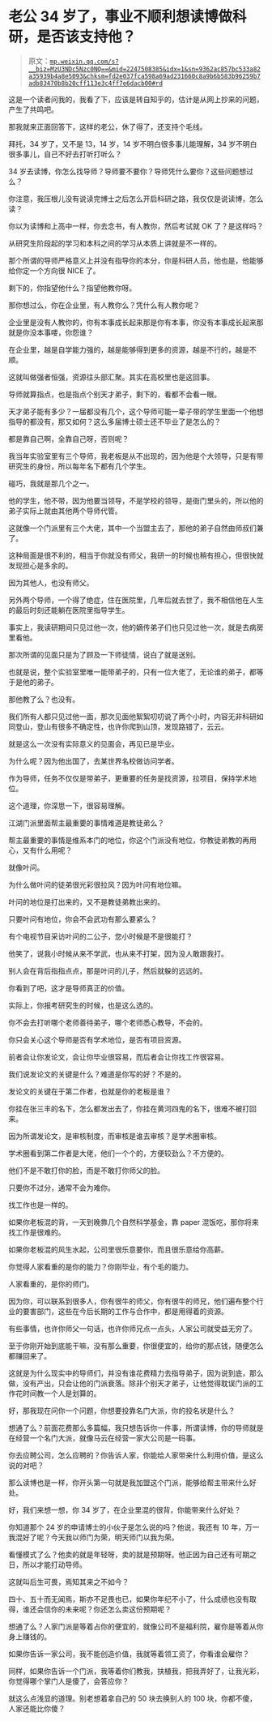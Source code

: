 # 老公 34 岁了，事业不顺利想读博做科研，是否该支持他？

> 原文：[`mp.weixin.qq.com/s?__biz=MzU3NDc5Nzc0NQ==&mid=2247508385&idx=1&sn=9362ac857bc533a82a35939b4a8e5093&chksm=fd2e037fca598a69ad231660c8a9b6b583b96259b7adb83470b8b20cff113e3c4ff7e6dacb00#rd`](http://mp.weixin.qq.com/s?__biz=MzU3NDc5Nzc0NQ==&mid=2247508385&idx=1&sn=9362ac857bc533a82a35939b4a8e5093&chksm=fd2e037fca598a69ad231660c8a9b6b583b96259b7adb83470b8b20cff113e3c4ff7e6dacb00#rd)

这是一个读者问我的，我看了下，应该是转自知乎的，估计是从网上抄来的问题，产生了共鸣吧。 

那我就来正面回答下，这样的老公，休了得了，还支持个毛线。

拜托，34 岁了，又不是 13，14 岁，14 岁不明白很多事儿能理解，34 岁不明白很多事儿，自己不好去打听打听么？ 

34 岁去读博，你怎么找导师？导师要不要你？导师凭什么要你？这些问题想过么？ 

你注意，我压根儿没有说读完博士之后怎么开启科研之路，我仅仅是说读博，怎么读？

你以为读博和上高中一样，你去念书，有人教你，然后考试就 OK 了？是这样吗？

从研究生阶段起的学习和本科之间的学习从本质上讲就是不一样的。 

那个所谓的导师严格意义上并没有指导你的本分，你是科研人员，他也是，他能够给你定一个方向很 NICE 了。 

剩下的，你指望他什么？指望他教你呀。

那你想过么，你在企业里，有人教你么？凭什么有人教你呢？ 

企业里是没有人教你的，你有本事成长起来那是你有本事，你没有本事成长起来那就是你没本事喽，你怨谁？ 

在企业里，越是自学能力强的，越是能够得到更多的资源，越是不行的，越是不顺。 

这就叫做强者恒强，资源往头部汇聚。其实在高校里也是这回事。

导师就算指点，也是指点个别天才弟子，剩下的，看都不会看一眼。 

天才弟子能有多少？一届都没有几个，这个导师可能一辈子带的学生里面一个他想指导的都没有，那又如何？这么多届博士硕士还不毕业了是怎么的？ 

都是靠自己啊，全靠自己呀，否则呢？

我当年实验室里有三个导师，我老板是从不出现的，因为他是个大领导，只是有带研究生的身份，所以每年名下都有几个学生。

碰巧，我就是那几个之一。 

他的学生，他不带，因为他要当领导，不是学校的领导，是衙门里头的，所以他的弟子实际上就由其他两个导师代管。

这就像一个门派里有三个大佬，其中一个当盟主去了，那他的弟子自然由师叔们兼了。 

这种局面是很不利的，相当于你就没有师父，我研一的时候也稍有担心，但很快就发现担心是多余的。 

因为其他人，也没有师父。 

另外两个导师，一个得了绝症，住在医院里，几年后就去世了，我不相信他在人生的最后时刻还能躺在医院里指导学生。

事实上，我读研期间只见过他一次，他的嫡传弟子们也只见过他一次，就是去病房里看他。

那次所谓的见面只是为了顾及一下师徒情，说白了就是送别。

也就是说，整个实验室里唯一能带弟子的，只有一位大佬了，无论谁的弟子，都等于是他的弟子。 

那他教了么？也没有。

我们所有人都只见过他一面，那次见面他絮絮叨叨说了两个小时，内容无非科研如同登山，登山有很多不确定性，也许你爬到山顶，发现路错了，云云。 

就是这么一次没有实际意义的见面会，再见已是毕业。 

为什么呢？因为他出国了，去某世界名校做访问学者。

作为导师，任务不仅仅是带弟子，更重要的任务是找资源，拉项目，保持学术地位。 

这个道理，你深思一下，很容易理解。

江湖门派里面帮主最重要的事情难道是教徒弟么？ 

帮主最重要的事情是维系本门的地位，你这个门派没有地位，你教徒弟教的再用心，又有什么用呢？

就像叶问。 

为什么做叶问的徒弟很光彩很拉风？因为叶问有地位嘛。

叶问的地位是打出来的，又不是教徒弟教出来的。

只要叶问有地位，你会不会武功有那么要紧么？ 

有个电视节目采访叶问的二公子，您小时候是不是很能打？

他笑了，说我小时候从来不学武，也从来不打架，因为没人敢跟我打。

别人会在背后指指点点，那是叶问的儿子，然后就躲的远远的。 

你看到了吧，这才是导师真正的价值。

实际上，你报考研究生的时候，也是这么选的。

你不会去打听哪个老师善待弟子，哪个老师悉心教导，不会的。

你只会关心这个导师是否有学术地位，是否有项目资源。

前者会让你发论文，会让你毕业很容易，而后者会让你找工作很容易。 

我们说发论文的关键是什么？难道是你写的好？不是的。 

发论文的关键在于第二作者，也就是你的老板是谁？ 

你挂在张三丰的名下，怎么都发出去了，你挂在黄河四鬼的名下，很难不被打回来。 

因为所谓发论文，是审核制度，而审核是谁去审核？是学术圈审核。 

学术圈看到第二作者是大佬，他们一个个的，方便较劲么？不方便的。

他们不是不敢打你的脸，而是不敢打你师父的脸。 

只要你不过分，通常不会为难你。 

找工作也是一样的。 

如果你老板混的背，一天到晚靠几个自然科学基金，靠 paper 混饭吃，那你将来找工作是很难的。

如果你老板混的风生水起，公司里很乐意要你，而且很乐意给你高薪。

你觉得人家看重的是你的能力？你刚毕业，有个毛的能力。

人家看重的，是你的师门。 

因为你，可以联系到很多人，你有很牛的师父，你有很牛的师兄，他们遍布整个行业的要害部门，这些在今后长期的工作与合作中，都是用得着的资源。

有些事情，也许你师父一句话，也许你师兄点一点头，人家公司就受益无穷了。

至于你刚开始到底能干嘛，没有那么重要，你很便宜的，给你的那点钱，随便怎么都赚回来了。

这就是为什么现实中的导师们，并没有谁花费精力去指导弟子，因为说到底，那么做，没有产出，只会让他的门派衰落。除非个别天才弟子，让他觉得耽误门派的工作花时间教一个人是划算的。 

好，那我现在问你一个问题，你想要投靠名门大派，你的投名状是什么？

想通了么？前面花费那么多篇幅，我只想告诉你一件事，所谓读博，你的导师就是在经营一个名门大派，就像马云在经营一家大公司是一码事。

你去应聘公司，怎么应聘的？你告诉人家，你能给人家带来什么利用价值，是这么说的对吧？

那么读博也是一样，你开头第一句就是我加盟这个门派，能够给帮主带来什么好处。

好，我们来想一想，你 34 岁了，在企业里混的很背，你能带来什么好处？ 

你知道那个 24 岁的申请博士的小伙子是怎么说的吗？他说，我还有 10 年，万一我混好了呢？今天我以师门为荣，明天师门以我为荣。 

看懂模式了么？他卖的就是年轻呀，卖的就是预期呀。他正因为自己还有可期之日，所以才能打动导师。

这就叫后生可畏，焉知其来之不如今？ 

四十、五十而无闻焉，斯亦不足畏也已，如果你年纪不小了，什么成绩也没有取得，谁还会信你的未来呢？你还怎么卖这份预期呢？

想通了么？人家门派是等着占你的便宜的，就像公司不是福利院，雇你是等着从你身上赚钱的。 

如果你告诉一家公司，我不能创造价值，我就等着领工资了，你看谁会雇你？ 

同样，如果你告诉一个门派，我等着你们教我，扶植我，把我弄好了，让我光彩，你觉得哪个掌门人是傻了，会答应你？

就这么点浅显的道理。别老想着拿自己的 50 块去换别人的 100 块，你都不傻，人家还能比你傻？